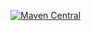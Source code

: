 [![Maven Central](https://img.shields.io/maven-central/v/io.github.zj565061763.android/compose-calibration)](https://central.sonatype.com/search?q=g:io.github.zj565061763.android+compose-calibration)